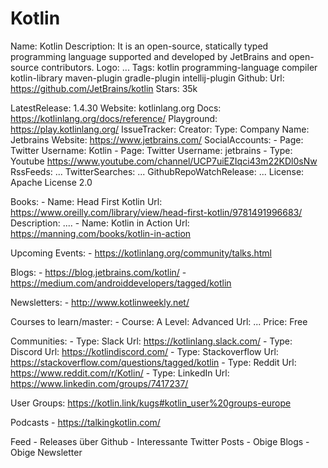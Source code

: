 # Kotlin

Name: Kotlin
Description: It is an open-source, statically typed programming language supported and developed by JetBrains and open-source contributors. 
Logo: ...
Tags: kotlin programming-language compiler kotlin-library maven-plugin gradle-plugin intellij-plugin
Github: 
    Url: https://github.com/JetBrains/kotlin
    Stars: 35k

LatestRelease: 1.4.30
Website: kotlinlang.org
Docs: https://kotlinlang.org/docs/reference/
Playground: https://play.kotlinlang.org/
IssueTracker: 
Creator:
    Type: Company
    Name: Jetbrains
    Website: https://www.jetbrains.com/
SocialAccounts:
    - Page: Twitter
    Username: Kotlin
    - Page: Twitter
    Username: jetbrains
    - Type: Youtube
    https://www.youtube.com/channel/UCP7uiEZIqci43m22KDl0sNw
RssFeeds: ...
TwitterSearches: ...
GithubRepoWatchRelease: ...
License: Apache License 2.0

Books:
    - Name: Head First Kotlin
    Url: https://www.oreilly.com/library/view/head-first-kotlin/9781491996683/
    Description: ....
    - Name: Kotlin in Action
    Url: https://manning.com/books/kotlin-in-action

Upcoming Events:
    - https://kotlinlang.org/community/talks.html

Blogs:
    - https://blog.jetbrains.com/kotlin/
    - https://medium.com/androiddevelopers/tagged/kotlin

Newsletters:
    - http://www.kotlinweekly.net/


Courses to learn/master:
    - Course: A
    Level: Advanced
    Url: ...
    Price: Free

Communities:
    - Type: Slack
    Url: https://kotlinlang.slack.com/
    - Type: Discord
    Url:  https://kotlindiscord.com/
    - Type: Stackoverflow
    Url: https://stackoverflow.com/questions/tagged/kotlin
    - Type: Reddit
    Url: https://www.reddit.com/r/Kotlin/
    - Type: LinkedIn
    Url: https://www.linkedin.com/groups/7417237/
    

User Groups:
    https://kotlin.link/kugs#kotlin_user%20groups-europe

Podcasts
    - https://talkingkotlin.com/

Feed
    - Releases über Github
    - Interessante Twitter Posts
    - Obige Blogs
    - Obige Newsletter